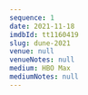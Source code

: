```yaml
---
sequence: 1
date: 2021-11-18
imdbId: tt1160419
slug: dune-2021
venue: null
venueNotes: null
medium: HBO Max
mediumNotes: null
---
```


